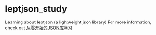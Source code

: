 # leptjson_study
Learning about leptjson (a lightweight json library)
For more information, check out [从零开始的JSON库学习](https://aeonjh.top/2023/05/30/%E4%BB%8E%E9%9B%B6%E5%BC%80%E5%A7%8B%E7%9A%84JSON%E5%BA%93%E5%AD%A6%E4%B9%A0/)
